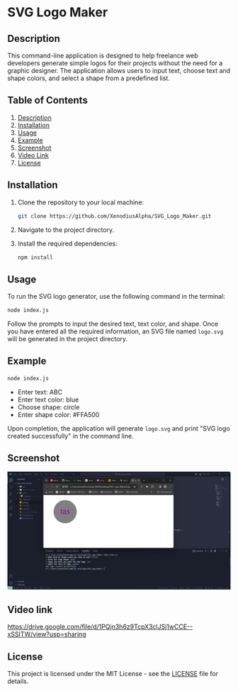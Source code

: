 # SVG Logo Maker

## Description

This command-line application is designed to help freelance web developers generate simple logos for their projects without the need for a graphic designer. The application allows users to input text, choose text and shape colors, and select a shape from a predefined list.

## Table of Contents

1. [Description](#description)
2. [Installation](#installation)
3. [Usage](#usage)
4. [Example](#example)
5. [Screenshot](#screenshot)
6. [Video Link](#video-link)
7. [License](#license)

## Installation

1. Clone the repository to your local machine:

   ```bash
   git clone https://github.com/XenodiusAlpha/SVG_Logo_Maker.git
   ```

2. Navigate to the project directory.

3. Install the required dependencies:

   ```bash
   npm install
   ```

## Usage

To run the SVG logo generator, use the following command in the terminal:

```bash
node index.js
```

Follow the prompts to input the desired text, text color, and shape. Once you have entered all the required information, an SVG file named `logo.svg` will be generated in the project directory.


## Example

```bash
node index.js
```

- Enter text: ABC
- Enter text color: blue
- Choose shape: circle
- Enter shape color: #FFA500

Upon completion, the application will generate `logo.svg` and print "SVG logo created successfully" in the command line.

## Screenshot
![Generated logo with prompts.](image.png)

## Video link
https://drive.google.com/file/d/1PQjn3h6z9TcpX3clJSj1wCCE--xSSITW/view?usp=sharing


## License

This project is licensed under the MIT License - see the [LICENSE](LICENSE) file for details.
